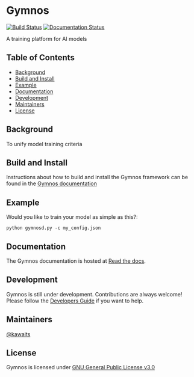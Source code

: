# Gymnos
[![Build Status](https://dev.azure.com/pablolopezcoya/gymnos/_apis/build/status/Telefonica.gymnos-devel?branchName=devel)](https://dev.azure.com/pablolopezcoya/gymnos/_build/latest?definitionId=3&branchName=devel)
[![Documentation Status](https://readthedocs.org/projects/gymnos/badge/?version=devel)](https://gymnos.readthedocs.io/en/devel/?badge=devel)

A training platform for AI models

## Table of Contents

- [Background](#background)
- [Build and Install](#build-and-install)
- [Example](#example)
- [Documentation](#documentation)
- [Development](#development)
- [Maintainers](#maintainers)
- [License](#license)

## Background

To unify model training criteria 

## Build and Install

Instructions about how to build and install the Gymnos framework can be found in the [Gymnos documentation](https://gymnos.readthedocs.io/en/latest/)


## Example

Would you like to train your model as simple as this?:

```
python gymnosd.py -c my_config.json

```

## Documentation

The Gymnos documentation is hosted at [Read the docs](https://gymnos.readthedocs.io/en/latest/).

## Development

Gymnos is still under development. Contributions are always welcome!
Please follow the
[Developers Guide](https://contributing.html)
if you want to help.

## Maintainers
[@kawaits](https://github.com/kawaits)

## License
Gymnos is licensed under [GNU General Public License v3.0](LICENSE.txt)
